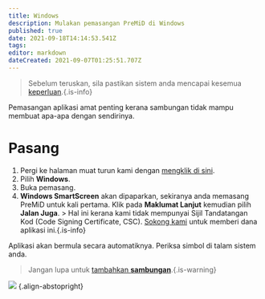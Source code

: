 ```yaml
---
title: Windows
description: Mulakan pemasangan PreMiD di Windows
published: true
date: 2021-09-18T14:14:53.541Z
tags:
editor: markdown
dateCreated: 2021-09-07T01:25:51.707Z
---
```


> Sebelum teruskan, sila pastikan sistem anda mencapai kesemua [keperluan](/install/requirements).{.is-info}

Pemasangan aplikasi amat penting kerana sambungan tidak mampu membuat apa-apa dengan sendirinya.

# Pasang
1. Pergi ke halaman muat turun kami dengan [mengklik di sini](https://premid.app/downloads).
2. Pilih **Windows**.
3. Buka pemasang.
4. **Windows SmartScreen** akan dipaparkan, sekiranya anda memasang PreMiD untuk kali pertama. Klik pada **Maklumat Lanjut** kemudian pilih **Jalan Juga**. > Hal ini kerana kami tidak mempunyai Sijil Tandatangan Kod (Code Signing Certificate, CSC). [Sokong kami](https://www.patreon.com/Timeraa) untuk memberi dana aplikasi ini.{.is-info}

Aplikasi akan bermula secara automatiknya. Periksa simbol di talam sistem anda.

> Jangan lupa untuk [tambahkan **sambungan**](/install).{.is-warning}

![](https://a.icons8.com/djxbtnYm/GBjHDS/svg.svg) {.align-abstopright}